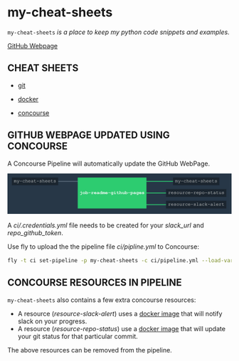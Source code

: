 # my-cheat-sheets

`my-cheat-sheets` _is a place to keep my python code snippets and examples._

[GitHub Webpage](https://jeffdecola.github.io/my-cheat-sheets/)

## CHEAT SHEETS

* [git](https://github.com/JeffDeCola/my-cheat-sheets/tree/master/git-cheat-sheet)

* [docker](https://github.com/JeffDeCola/my-cheat-sheets/tree/master/docker-cheat-sheet)

* [concourse](https://github.com/JeffDeCola/my-cheat-sheets/tree/master/concourse-cheat-sheet)

## GITHUB WEBPAGE UPDATED USING CONCOURSE

A Concourse Pipeline will automatically update the GitHub WebPage.

![IMAGE - my-cheat-sheets concourse ci piepline - IMAGE](docs/pics/my-cheat-sheets-pipeline.jpg)

A _ci/.credentials.yml_ file needs to be created for your _slack_url_ and _repo_github_token_.

Use fly to upload the the pipeline file _ci/pipline.yml_ to Concourse:

```bash
fly -t ci set-pipeline -p my-cheat-sheets -c ci/pipeline.yml --load-vars-from ci/.credentials.yml
```

## CONCOURSE RESOURCES IN PIPELINE

`my-cheat-sheets` also contains a few extra concourse resources:

* A resource (_resource-slack-alert_) uses a [docker image](https://hub.docker.com/r/cfcommunity/slack-notification-resource)
  that will notify slack on your progress.
* A resource (_resource-repo-status_) use a [docker image](https://hub.docker.com/r/dpb587/github-status-resource)
  that will update your git status for that particular commit.

The above resources can be removed from the pipeline.
